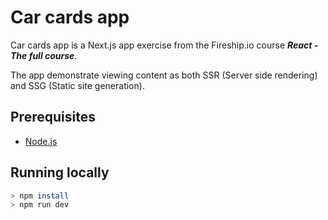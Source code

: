 # Car cards app

Car cards app is a Next.js app exercise from the Fireship.io course ***React - The full course***.

The app demonstrate viewing content as both SSR (Server side rendering) and SSG (Static site generation).

## Prerequisites
- [Node.js](https://nodejs.org/en/)

## Running locally
```bash
> npm install
> npm run dev
```
